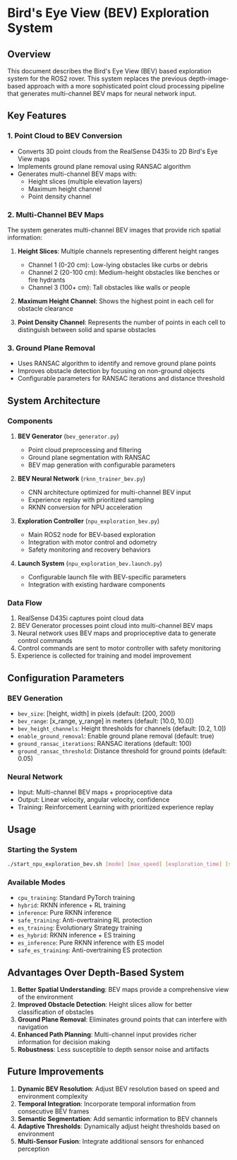 # Bird's Eye View (BEV) Exploration System

## Overview

This document describes the Bird's Eye View (BEV) based exploration system for the ROS2 rover. This system replaces the previous depth-image-based approach with a more sophisticated point cloud processing pipeline that generates multi-channel BEV maps for neural network input.

## Key Features

### 1. Point Cloud to BEV Conversion
- Converts 3D point clouds from the RealSense D435i to 2D Bird's Eye View maps
- Implements ground plane removal using RANSAC algorithm
- Generates multi-channel BEV maps with:
  - Height slices (multiple elevation layers)
  - Maximum height channel
  - Point density channel

### 2. Multi-Channel BEV Maps
The system generates multi-channel BEV images that provide rich spatial information:

1. **Height Slices**: Multiple channels representing different height ranges
   - Channel 1 (0-20 cm): Low-lying obstacles like curbs or debris
   - Channel 2 (20-100 cm): Medium-height obstacles like benches or fire hydrants
   - Channel 3 (100+ cm): Tall obstacles like walls or people

2. **Maximum Height Channel**: Shows the highest point in each cell for obstacle clearance

3. **Point Density Channel**: Represents the number of points in each cell to distinguish between solid and sparse obstacles

### 3. Ground Plane Removal
- Uses RANSAC algorithm to identify and remove ground plane points
- Improves obstacle detection by focusing on non-ground objects
- Configurable parameters for RANSAC iterations and distance threshold

## System Architecture

### Components
1. **BEV Generator** (`bev_generator.py`)
   - Point cloud preprocessing and filtering
   - Ground plane segmentation with RANSAC
   - BEV map generation with configurable parameters

2. **BEV Neural Network** (`rknn_trainer_bev.py`)
   - CNN architecture optimized for multi-channel BEV input
   - Experience replay with prioritized sampling
   - RKNN conversion for NPU acceleration

3. **Exploration Controller** (`npu_exploration_bev.py`)
   - Main ROS2 node for BEV-based exploration
   - Integration with motor control and odometry
   - Safety monitoring and recovery behaviors

4. **Launch System** (`npu_exploration_bev.launch.py`)
   - Configurable launch file with BEV-specific parameters
   - Integration with existing hardware components

### Data Flow
1. RealSense D435i captures point cloud data
2. BEV Generator processes point cloud into multi-channel BEV maps
3. Neural network uses BEV maps and proprioceptive data to generate control commands
4. Control commands are sent to motor controller with safety monitoring
5. Experience is collected for training and model improvement

## Configuration Parameters

### BEV Generation
- `bev_size`: [height, width] in pixels (default: [200, 200])
- `bev_range`: [x_range, y_range] in meters (default: [10.0, 10.0])
- `bev_height_channels`: Height thresholds for channels (default: [0.2, 1.0])
- `enable_ground_removal`: Enable ground plane removal (default: true)
- `ground_ransac_iterations`: RANSAC iterations (default: 100)
- `ground_ransac_threshold`: Distance threshold for ground points (default: 0.05)

### Neural Network
- Input: Multi-channel BEV maps + proprioceptive data
- Output: Linear velocity, angular velocity, confidence
- Training: Reinforcement Learning with prioritized experience replay

## Usage

### Starting the System
```bash
./start_npu_exploration_bev.sh [mode] [max_speed] [exploration_time] [safety_distance]
```

### Available Modes
- `cpu_training`: Standard PyTorch training
- `hybrid`: RKNN inference + RL training
- `inference`: Pure RKNN inference
- `safe_training`: Anti-overtraining RL protection
- `es_training`: Evolutionary Strategy training
- `es_hybrid`: RKNN inference + ES training
- `es_inference`: Pure RKNN inference with ES model
- `safe_es_training`: Anti-overtraining ES protection

## Advantages Over Depth-Based System

1. **Better Spatial Understanding**: BEV maps provide a comprehensive view of the environment
2. **Improved Obstacle Detection**: Height slices allow for better classification of obstacles
3. **Ground Plane Removal**: Eliminates ground points that can interfere with navigation
4. **Enhanced Path Planning**: Multi-channel input provides richer information for decision making
5. **Robustness**: Less susceptible to depth sensor noise and artifacts

## Future Improvements

1. **Dynamic BEV Resolution**: Adjust BEV resolution based on speed and environment complexity
2. **Temporal Integration**: Incorporate temporal information from consecutive BEV frames
3. **Semantic Segmentation**: Add semantic information to BEV channels
4. **Adaptive Thresholds**: Dynamically adjust height thresholds based on environment
5. **Multi-Sensor Fusion**: Integrate additional sensors for enhanced perception
